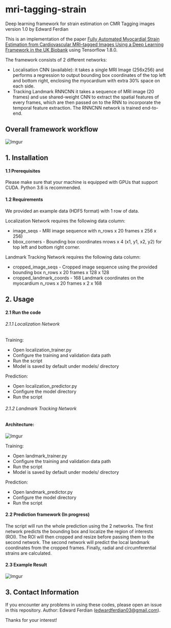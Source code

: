 # mri-tagging-strain
Deep learning framework for strain estimation on CMR Tagging images
version 1.0 by Edward Ferdian

This is an implementation of the paper [Fully Automated Myocardial Strain Estimation from Cardiovascular MRI–tagged Images Using a Deep Learning Framework in the UK Biobank](https://pubs.rsna.org/doi/10.1148/ryct.2020190032)
 using Tensorflow 1.8.0. 

The framework consists of 2 different networks:
- Localisation CNN (available): it takes a single MRI Image (256x256) and performs a regression to output bounding box coordinates of the top left and bottom right, enclosing the myocardium with extra 30% space on each side.
- Tracking Landmark RNNCNN it takes a sequence of MRI image (20 frames) and use shared-weight CNN to extract the spatial features of every frames, which are then passed on to the RNN to incorporate the temporal feature extraction. The RNNCNN network is trained end-to-end.

 
## Overall framework workflow
![Imgur](https://i.imgur.com/HNS3uRB.png)


## 1. Installation
#### 1.1 Prerequisites
Please make sure that your machine is equipped with GPUs that support CUDA.
Python 3.6 is recommended.

#### 1.2 Requirements
We provided an example data (HDF5 format) with 1 row of data.

Localization Network requires the following data column: 
- image_seqs - MRI image sequence with n_rows x 20 frames x 256 x 256)
- bbox_corners -  Bounding box coordinates nrows x 4 (x1, y1, x2, y2) for top left and bottom right corner.

Landmark Tracking Network requires the following data column:
- cropped_image_seqs - Cropped image sequence using the provided bounding box n_rows x 20 frames x 128 x 128
- cropped_landmark_coords - 168 Landmark coordinates on the myocardium n_rows x 20 frames x 2 x 168

## 2. Usage

#### 2.1 Run the code

###### 2.1.1 Localization Network
Training:
- Open localization_trainer.py
- Configure the training and validation data path
- Run the script
- Model is saved by default under models/ directory

Prediction:
- Open localization_predictor.py
- Configure the model directory
- Run the script

###### 2.1.2 Landmark Tracking Network

#### Architecture:
![Imgur](https://i.imgur.com/15QjrWI.png)

Training:
- Open landmark_trainer.py
- Configure the training and validation data path
- Run the script
- Model is saved by default under models/ directory

Prediction:
- Open landmark_predictor.py
- Configure the model directory
- Run the script

#### 2.2 Prediction framework (In progress)

The script will run the whole prediction using the 2 networks. The first network predicts the bounding box and localize the region of interests (ROI).
The ROI will then cropped and resize before passing them to the second network. The second network will predict the local landmark coordinates from the cropped frames.
Finally, radial and circumferential strains are calculated.

#### 2.3 Example Result

![Imgur](https://i.imgur.com/gyenhs4.gif)

## 3. Contact Information

If you encounter any problems in using these codes, please open an issue in this repository.
Author: Edward Ferdian (edwardferdian03@gmail.com).

Thanks for your interest!
